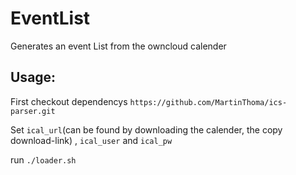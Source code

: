 # EventList
Generates an event List from the owncloud calender

## Usage:

First checkout dependencys
`https://github.com/MartinThoma/ics-parser.git`

Set `ical_url`(can be found by downloading the calender, the copy download-link) , `ical_user` and `ical_pw`

run `./loader.sh`
